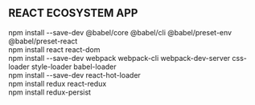 ## REACT ECOSYSTEM APP

npm install --save-dev @babel/core @babel/cli @babel/preset-env @babel/preset-react <br/>
npm install react react-dom<br/>
npm install --save-dev webpack webpack-cli webpack-dev-server css-loader style-loader babel-loader<br/>
npm install --save-dev react-hot-loader<br/>
npm install redux react-redux<br/>
npm install redux-persist<br/>
